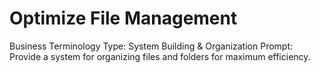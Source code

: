 # Optimize File Management

Business Terminology Type: System Building & Organization
Prompt: Provide a system for organizing files and folders for maximum efficiency.